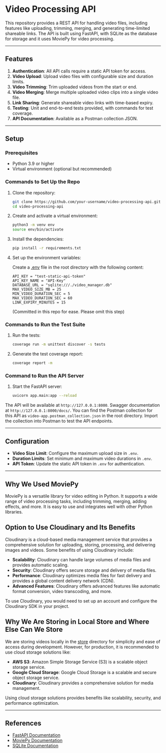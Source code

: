 # Video Processing API

This repository provides a REST API for handling video files, including features like uploading, trimming, merging, and generating time-limited shareable links. The API is built using FastAPI, with SQLite as the database for storage and it uses MoviePy for video processing.

---

## Features

1. **Authentication**: All API calls require a static API token for access.
2. **Video Upload**: Upload video files with configurable size and duration limits.
3. **Video Trimming**: Trim uploaded videos from the start or end.
4. **Video Merging**: Merge multiple uploaded video clips into a single video file.
5. **Link Sharing**: Generate shareable video links with time-based expiry.
6. **Testing**: Unit and end-to-end tests provided, with commands for test coverage.
7. **API Documentation**: Available as a Postman collection JSON.

---

## Setup

### Prerequisites

- Python 3.9 or higher
- Virtual environment (optional but recommended)

### Commands to Set Up the Repo

1. Clone the repository:

    ```sh
    git clone https://github.com/your-username/video-processing-api.git
    cd video-processing-api
    ```

2. Create and activate a virtual environment:

    ```sh
    python3 -m venv env
    source env/bin/activate 
    ```

3. Install the dependencies:

    ```sh
    pip install -r requirements.txt
    ```

4. Set up the environment variables:

    Create a [.env](http://_vscodecontentref_/1) file in the root directory with the following content:

    ```properties
    API_KEY = "test-static-api-token"
   API_KEY_NAME = "API-Key"
   DATABASE_URL = "sqlite:///./video_manager.db"
   MAX_VIDEO_SIZE_MB = 25
   MIN_VIDEO_DURATION_SEC = 5
   MAX_VIDEO_DURATION_SEC = 60
   LINK_EXPIRY_MINUTES = 15
    ```

   (Committed in this repo for ease. Please omit this step)

### Commands to Run the Test Suite

1. Run the tests:

    ```sh
    coverage run -m unittest discover -s tests
    ```

2. Generate the test coverage report:

    ```sh
    coverage report -m
    ```

### Command to Run the API Server

1. Start the FastAPI server:

    ```sh
    uvicorn app.main:app --reload
    ```

The API will be available at `http://127.0.0.1:8000`.
Swagger documentation at `http://127.0.0.1:8000/docs/`.
You can find the Postman collection for this API as `video-app.postman_collection.json` in the root directory. Import the collection into Postman to test the API endpoints.

---

## Configuration

- **Video Size Limit**: Configure the maximum upload size in `.env`.
- **Duration Limits**: Set minimum and maximum video durations in `.env`.
- **API Token**: Update the static API token in `.env` for authentication.

---

## Why We Used MoviePy

MoviePy is a versatile library for video editing in Python. It supports a wide range of video processing tasks, including trimming, merging, adding effects, and more. It is easy to use and integrates well with other Python libraries.

## Option to Use Cloudinary and Its Benefits

Cloudinary is a cloud-based media management service that provides a comprehensive solution for uploading, storing, processing, and delivering images and videos. Some benefits of using Cloudinary include:

- **Scalability**: Cloudinary can handle large volumes of media files and provides automatic scaling.
- **Security**: Cloudinary offers secure storage and delivery of media files.
- **Performance**: Cloudinary optimizes media files for fast delivery and provides a global content delivery network (CDN).
- **Advanced Features**: Cloudinary offers advanced features like automatic format conversion, video transcoding, and more.

To use Cloudinary, you would need to set up an account and configure the Cloudinary SDK in your project.

## Why We Are Storing in Local Store and Where Else Can We Store

We are storing videos locally in the [store](http://_vscodecontentref_/2) directory for simplicity and ease of access during development. However, for production, it is recommended to use cloud storage solutions like:

- **AWS S3**: Amazon Simple Storage Service (S3) is a scalable object storage service.
- **Google Cloud Storage**: Google Cloud Storage is a scalable and secure object storage service.
- **Cloudinary**: Cloudinary provides a comprehensive solution for media management.

Using cloud storage solutions provides benefits like scalability, security, and performance optimization.

---

## References

- [FastAPI Documentation](https://fastapi.tiangolo.com/)
- [MoviePy Documentation](https://zulko.github.io/moviepy/)
- [SQLite Documentation](https://sqlite.org/docs.html)

